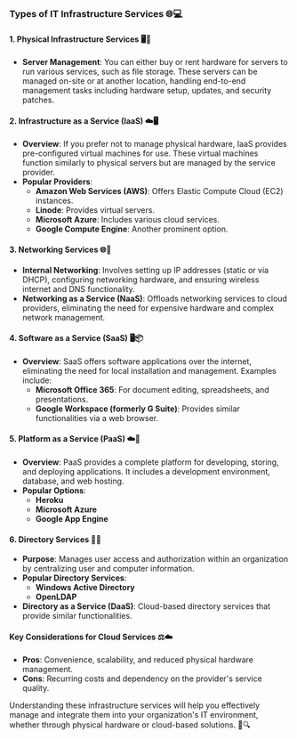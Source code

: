 ### Types of IT Infrastructure Services 🌐💻

#### 1. **Physical Infrastructure Services** 🖥️🔧
- **Server Management**: You can either buy or rent hardware for servers to run various services, such as file storage. These servers can be managed on-site or at another location, handling end-to-end management tasks including hardware setup, updates, and security patches.

#### 2. **Infrastructure as a Service (IaaS)** ☁️🖥️
- **Overview**: If you prefer not to manage physical hardware, IaaS provides pre-configured virtual machines for use. These virtual machines function similarly to physical servers but are managed by the service provider.
- **Popular Providers**:
  - **Amazon Web Services (AWS)**: Offers Elastic Compute Cloud (EC2) instances.
  - **Linode**: Provides virtual servers.
  - **Microsoft Azure**: Includes various cloud services.
  - **Google Compute Engine**: Another prominent option.

#### 3. **Networking Services** 🌐🔗
- **Internal Networking**: Involves setting up IP addresses (static or via DHCP), configuring networking hardware, and ensuring wireless internet and DNS functionality.
- **Networking as a Service (NaaS)**: Offloads networking services to cloud providers, eliminating the need for expensive hardware and complex network management.

#### 4. **Software as a Service (SaaS)** 🖥️📦
- **Overview**: SaaS offers software applications over the internet, eliminating the need for local installation and management. Examples include:
  - **Microsoft Office 365**: For document editing, spreadsheets, and presentations.
  - **Google Workspace (formerly G Suite)**: Provides similar functionalities via a web browser.

#### 5. **Platform as a Service (PaaS)** ☁️🔧
- **Overview**: PaaS provides a complete platform for developing, storing, and deploying applications. It includes a development environment, database, and web hosting.
- **Popular Options**:
  - **Heroku**
  - **Microsoft Azure**
  - **Google App Engine**

#### 6. **Directory Services** 📂🔑
- **Purpose**: Manages user access and authorization within an organization by centralizing user and computer information.
- **Popular Directory Services**:
  - **Windows Active Directory**
  - **OpenLDAP**
- **Directory as a Service (DaaS)**: Cloud-based directory services that provide similar functionalities.

#### Key Considerations for Cloud Services ⚖️☁️
- **Pros**: Convenience, scalability, and reduced physical hardware management.
- **Cons**: Recurring costs and dependency on the provider's service quality.

Understanding these infrastructure services will help you effectively manage and integrate them into your organization's IT environment, whether through physical hardware or cloud-based solutions. 🌟🔍